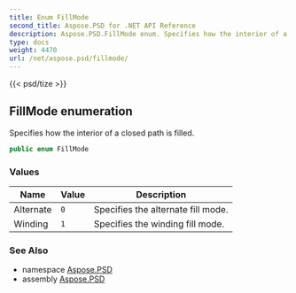 ```yaml
---
title: Enum FillMode
second_title: Aspose.PSD for .NET API Reference
description: Aspose.PSD.FillMode enum. Specifies how the interior of a closed path is filled
type: docs
weight: 4470
url: /net/aspose.psd/fillmode/
---
```

{{< psd/tize >}}
## FillMode enumeration

Specifies how the interior of a closed path is filled.

```csharp
public enum FillMode
```

### Values

| Name | Value | Description |
| --- | --- | --- |
| Alternate | `0` | Specifies the alternate fill mode. |
| Winding | `1` | Specifies the winding fill mode. |

### See Also

* namespace [Aspose.PSD](../../aspose.psd/)
* assembly [Aspose.PSD](../../)


